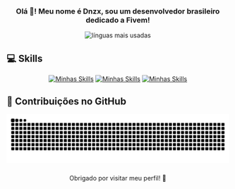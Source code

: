 <h3 align="center">Olá 👋! Meu nome é Dnzx, sou um desenvolvedor brasileiro dedicado a Fivem!</h3>

<div align="center">
  <img src="https://github-readme-stats.vercel.app/api/top-langs?username=Dn099z1&locale=pt-br&hide_title=true&layout=compact&card_width=320&langs_count=5&theme=gruvbox&hide_border=true" height="125" alt="línguas mais usadas" />
</div>

###

## 💻 Skills

<div align="center">
  <a href="https://skillicons.dev" target="_blank"><img src="https://skillicons.dev/icons?i=js,mysql,sass&perline=3" alt="Minhas Skills" /></a>
  <a href="https://skillicons.dev" target="_blank"><img src="https://skillicons.dev/icons?i=supabase,nestjs,nodejs&perline=3" alt="Minhas Skills" /></a>
  <a href="https://skillicons.dev" target="_blank"><img src="https://skillicons.dev/icons?i=ts,react,lua&perline=3" alt="Minhas Skills" /></a>
</div>

###

## 🐍 Contribuições no GitHub

<div align="center">
  <img src="https://raw.githubusercontent.com/Dn099z1/Dn099z1/output/snake.svg" alt="Animação da cobra" />
</div>

### 

<p align="center">Obrigado por visitar meu perfil! 🚀</p>

